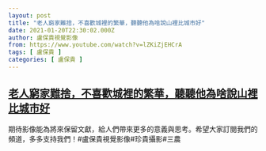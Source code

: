 ```yaml
---
layout: post
title: "老人窮家難捨，不喜歡城裡的繁華，聽聽他為啥說山裡比城市好"
date: 2021-01-20T22:30:02.000Z
author: 盧保貴視覺影像
from: https://www.youtube.com/watch?v=lZKiZjEHCrA
tags: [ 盧保貴 ]
categories: [ 盧保貴 ]
---
```

<!--1611181802000-->
[老人窮家難捨，不喜歡城裡的繁華，聽聽他為啥說山裡比城市好](https://www.youtube.com/watch?v=lZKiZjEHCrA)
------

<div>
期待影像能為將來保留文獻，給人們帶來更多的意義與思考。希望大家訂閱我們的頻道，多多支持我們！#盧保貴視覺影像#珍貴攝影#三農
</div>
